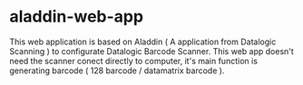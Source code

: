 # aladdin-web-app
This web application is based on Aladdin ( A application from Datalogic Scanning ) to configurate Datalogic Barcode Scanner. This web app doesn't need the scanner conect directly to computer, it's main function is generating barcode ( 128 barcode / datamatrix barcode ).   
